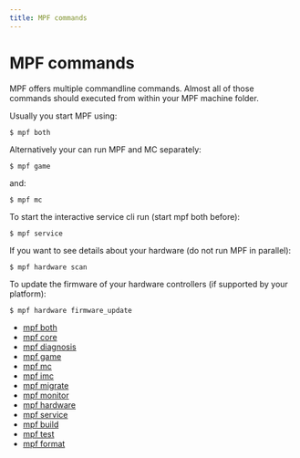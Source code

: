 ```yaml
---
title: MPF commands
---
```


# MPF commands


MPF offers multiple commandline commands. Almost all of those commands
should executed from within your MPF machine folder.

Usually you start MPF using:

``` shell
$ mpf both
```

Alternatively your can run MPF and MC separately:

``` shell
$ mpf game
```

and:

``` shell
$ mpf mc
```

To start the interactive service cli run (start mpf both before):

``` shell
$ mpf service
```

If you want to see details about your hardware (do not run MPF in
parallel):

``` shell
$ mpf hardware scan
```

To update the firmware of your hardware controllers (if supported by
your platform):

``` shell
$ mpf hardware firmware_update
```

* [mpf both](both.md)
* [mpf core](core.md)
* [mpf diagnosis](diagnosis.md)
* [mpf game](../../game/index.md)
* [mpf mc](mc.md)
* [mpf imc](imc.md)
* [mpf migrate](migrate.md)
* [mpf
monitor](monitor)
* [mpf hardware](../../hardware/index.md)
* [mpf service](service.md)
* [mpf build](build.md)
* [mpf test](test.md)
* [mpf format](format.md)
